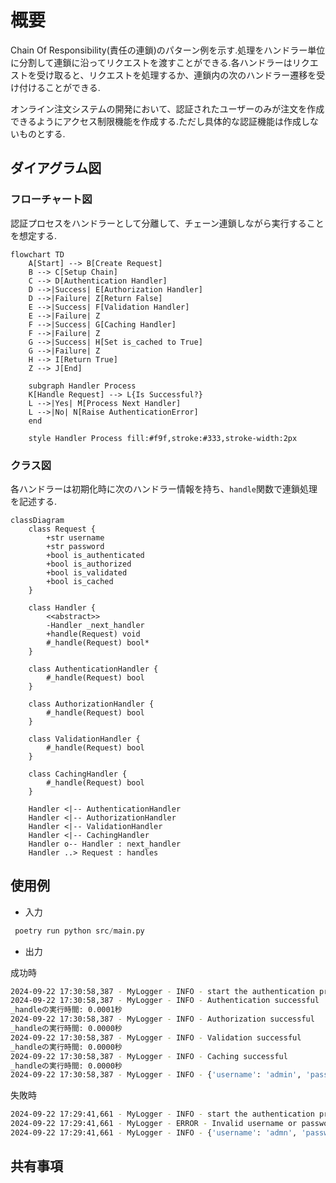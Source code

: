 # 概要

Chain Of Responsibility(責任の連鎖)のパターン例を示す.処理をハンドラー単位に分割して連鎖に沿ってリクエストを渡すことができる.各ハンドラーはリクエストを受け取ると、リクエストを処理するか、連鎖内の次のハンドラー遷移を受け付けることができる.

オンライン注文システムの開発において、認証されたユーザーのみが注文を作成できるようにアクセス制限機能を作成する.ただし具体的な認証機能は作成しないものとする.

## ダイアグラム図

### フローチャート図

認証プロセスをハンドラーとして分離して、チェーン連鎖しながら実行することを想定する.
```mermaid
flowchart TD
    A[Start] --> B[Create Request]
    B --> C[Setup Chain]
    C --> D[Authentication Handler]
    D -->|Success| E[Authorization Handler]
    D -->|Failure| Z[Return False]
    E -->|Success| F[Validation Handler]
    E -->|Failure| Z
    F -->|Success| G[Caching Handler]
    F -->|Failure| Z
    G -->|Success| H[Set is_cached to True]
    G -->|Failure| Z
    H --> I[Return True]
    Z --> J[End]

    subgraph Handler Process
    K[Handle Request] --> L{Is Successful?}
    L -->|Yes| M[Process Next Handler]
    L -->|No| N[Raise AuthenticationError]
    end

    style Handler Process fill:#f9f,stroke:#333,stroke-width:2px
```

### クラス図

各ハンドラーは初期化時に次のハンドラー情報を持ち、`handle`関数で連鎖処理を記述する.
```mermaid
classDiagram
    class Request {
        +str username
        +str password
        +bool is_authenticated
        +bool is_authorized
        +bool is_validated
        +bool is_cached
    }

    class Handler {
        <<abstract>>
        -Handler _next_handler
        +handle(Request) void
        #_handle(Request) bool*
    }

    class AuthenticationHandler {
        #_handle(Request) bool
    }

    class AuthorizationHandler {
        #_handle(Request) bool
    }

    class ValidationHandler {
        #_handle(Request) bool
    }

    class CachingHandler {
        #_handle(Request) bool
    }

    Handler <|-- AuthenticationHandler
    Handler <|-- AuthorizationHandler
    Handler <|-- ValidationHandler
    Handler <|-- CachingHandler
    Handler o-- Handler : next_handler
    Handler ..> Request : handles

```

## 使用例

* 入力

```python
 poetry run python src/main.py
```

* 出力

成功時

```sh
2024-09-22 17:30:58,387 - MyLogger - INFO - start the authentication process
2024-09-22 17:30:58,387 - MyLogger - INFO - Authentication successful
_handleの実行時間: 0.0001秒
2024-09-22 17:30:58,387 - MyLogger - INFO - Authorization successful
_handleの実行時間: 0.0000秒
2024-09-22 17:30:58,387 - MyLogger - INFO - Validation successful
_handleの実行時間: 0.0000秒
2024-09-22 17:30:58,387 - MyLogger - INFO - Caching successful
_handleの実行時間: 0.0000秒
2024-09-22 17:30:58,387 - MyLogger - INFO - {'username': 'admin', 'password': 'password', 'is_authenticated': True, 'is_authorized': True, 'is_validated': True, 'is_cached': True}
```

失敗時

```sh
2024-09-22 17:29:41,661 - MyLogger - INFO - start the authentication process
2024-09-22 17:29:41,661 - MyLogger - ERROR - Invalid username or password
2024-09-22 17:29:41,661 - MyLogger - INFO - {'username': 'admn', 'password': 'password', 'is_authenticated': False, 'is_authorized': False, 'is_validated': False, 'is_cached': False}
```

## 共有事項
